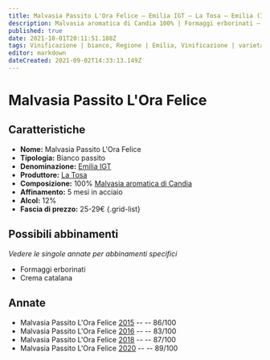 ```yaml
---
title: Malvasia Passito L'Ora Felice – Emilia IGT – La Tosa – Emilia (IT) – 25-29€ – 2★-4★
description: Malvasia aromatica di Candia 100% | Formaggi erborinati – Crema catalana 
published: true
date: 2021-10-01T20:11:51.188Z
tags: Vinificazione | bianco, Regione | Emilia, Vinificazione | varietale, Vinificazione | passito, Valutazioni | 4 stelle, Vitigni | Malvasia di Candia aromatica, Prezzi | 25-29€, Alimento | formaggi, Alimento-dettagli | formaggi erborinati, Alimento | Crema catalana 
editor: markdown
dateCreated: 2021-09-02T14:33:13.149Z
---
```


# Malvasia Passito L'Ora Felice

## Caratteristiche
- **Nome:** Malvasia Passito L'Ora Felice
- **Tipologia:** Bianco passito
- **Denominazione:** [Emilia IGT](/denominazioni/Italia/Emilia/IGT/Emilia)
- **Produttore:** [La Tosa](/produttori/Italia/Emilia/La-Tosa) 
- **Composizione:** 100% [Malvasia aromatica di Candia](/vitigni/Italia/bacca-bianca/malvasia-di-candia-aromatica)
- **Affinamento:** 5 mesi in acciaio
- **Alcol:** 12%
- **Fascia di prezzo:** 25-29€
{.grid-list}

## Possibili abbinamenti
*Vedere le singole annate per abbinamenti specifici*

- Formaggi erborinati
- Crema catalana


## Annate
- Malvasia Passito L'Ora Felice [2015](/vini/Italia/Emilia/La-Tosa/Malvasia-Passito-L-Ora-Felice/2015) -- <span class="star-3"></span> -- 86/100
- Malvasia Passito L'Ora Felice [2016](/vini/Italia/Emilia/La-Tosa/Malvasia-Passito-L-Ora-Felice/2016) -- <span class="star-2"></span> -- 83/100
- Malvasia Passito L'Ora Felice [2018](/vini/Italia/Emilia/La-Tosa/Malvasia-Passito-L-Ora-Felice/2018) -- <span class="star-3"></span> -- 87/100
- Malvasia Passito L'Ora Felice [2020](/vini/Italia/Emilia/La-Tosa/Malvasia-Passito-L-Ora-Felice/2020) -- <span class="star-4"></span> -- 89/100


